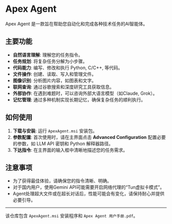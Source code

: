 # Apex Agent

Apex Agent 是一款旨在帮助您自动化和完成各种技术任务的AI智能体。

## 主要功能

*   **自然语言理解**: 理解您的任务指令。
*   **任务规划**: 将复杂任务分解为小步骤。
*   **代码能力**: 编写、修改和执行 Python, C/C++, 等代码。
*   **文件操作**: 创建、读取、写入和管理文件。
*   **图像识别**: 分析图片内容，如图表和文字。
*   **联网查询**: 通过谷歌搜索和深度研究工具获取信息。
*   **外部协作**: 在遇到难题时，可以咨询外部大语言模型（如Claude, Grok）。
*   **记忆管理**: 通过多种机制实现长期记忆，确保复杂任务的顺利执行。

## 如何使用

1.  **下载与安装**: 运行 `ApexAgent.msi` 安装包。
2.  **参数配置**: 首次使用时，请在主界面点击 **Advanced Configuration** 配置必要的参数，如 LLM API 密钥和 Python 解释器路径。
3.  **下达指令**: 在主界面的输入框中清晰地描述您的任务需求。

## 注意事项

*   为了获得最佳体验，请确保您的指令清晰、明确。
*   对于国内用户，使用Gemini API可能需要开启网络代理的“Tun虚拟卡模式”。
*   Agent处理超大文件或在超长对话后，性能可能会有变化，请保持耐心并提供必要引导。

---

该仓库包含 `ApexAgent.msi` 安装程序和 `Apex Agent 用户手册.pdf`。